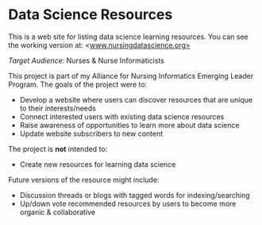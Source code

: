 # Data Science Resources
This is a web site for listing data science learning resources.  You can see the working version at: <www.nursingdatascience.org>

*Target Audience:* Nurses & Nurse Informaticists  

This project is part of my Alliance for Nursing Informatics Emerging Leader Program. The goals of the project were to:  
- Develop a website where users can discover resources that are unique to their interests/needs  
- Connect interested users with existing data science resources  
- Raise awareness of opportunities to learn more about data science  
- Update website subscribers to new content  

The project is **not** intended to:  
- Create new resources for learning data science  

Future versions of the resource might include:  
- Discussion threads or blogs with tagged words for indexing/searching  
- Up/down vote recommended resources by users to become more organic & collaborative  

